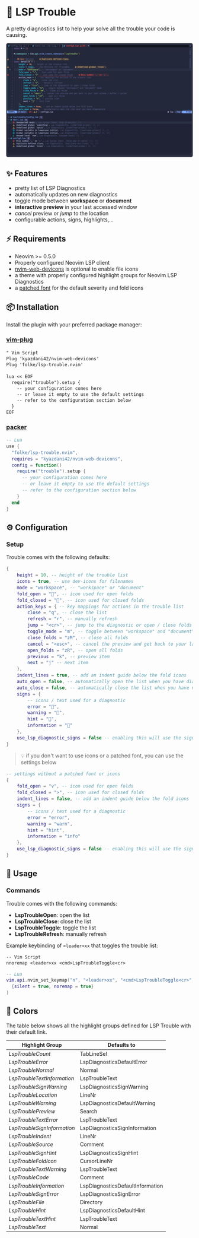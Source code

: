 
# 🚦 LSP Trouble

A pretty diagnostics list to help your solve all the trouble your code is causing.

![LSP Trouble Screenshot](./media/shot.png)

## ✨ Features

* pretty list of LSP Diagnostics
* automatically updates on new diagnostics
* toggle mode between **workspace** or **document**
* **interactive preview** in your last accessed window
* *cancel* preview or *jump* to the location
* configurable actions, signs, highlights,...

## ⚡️ Requirements

* Neovim >= 0.5.0
* Properly configured Neovim LSP client
* [nvim-web-devicons](https://github.com/kyazdani42/nvim-web-devicons) is optional to enable file icons
* a theme with properly configured highlight groups for Neovim LSP Diagnostics
* a [patched font](https://www.nerdfonts.com/) for the default severity and fold icons

## 📦 Installation

Install the plugin with your preferred package manager:

### [vim-plug](https://github.com/junegunn/vim-plug)

```vim
" Vim Script
Plug 'kyazdani42/nvim-web-devicons'
Plug 'folke/lsp-trouble.nvim'

lua << EOF
  require("trouble").setup {
    -- your configuration comes here
    -- or leave it empty to use the default settings
    -- refer to the configuration section below
  }
EOF
```

### [packer](https://github.com/wbthomason/packer.nvim)

```lua
-- Lua
use {
  "folke/lsp-trouble.nvim",
  requires = "kyazdani42/nvim-web-devicons",
  config = function()
    require("trouble").setup {
      -- your configuration comes here
      -- or leave it empty to use the default settings
      -- refer to the configuration section below
    }
  end
}
```

## ⚙️ Configuration

### Setup

Trouble comes with the following defaults:

```lua
{
    height = 10, -- height of the trouble list
    icons = true, -- use dev-icons for filenames
    mode = "workspace", -- "workspace" or "document"
    fold_open = "", -- icon used for open folds
    fold_closed = "", -- icon used for closed folds
    action_keys = { -- key mappings for actions in the trouble list
        close = "q", -- close the list
        refresh = "r", -- manually refresh
        jump = "<cr>", -- jump to the diagnostic or open / close folds
        toggle_mode = "m", -- toggle between "workspace" and "document" mode
        close_folds = "zM", -- close all folds
        cancel = "<esc>", -- cancel the preview and get back to your last window / buffer / cursor
        open_folds = "zR", -- open all folds
        previous = "k", -- preview item
        next = "j" -- next item
    },
    indent_lines = true, -- add an indent guide below the fold icons
    auto_open = false, -- automatically open the list when you have diagnostics
    auto_close = false, -- automatically close the list when you have no diagnostics
    signs = {
        -- icons / text used for a diagnostic
        error = "",
        warning = "",
        hint = "",
        information = ""
    },
    use_lsp_diagnostic_signs = false -- enabling this will use the signs defined in your lsp client
}
```

> 💡 if you don't want to use icons or a patched font, you can use the settings below

```lua
-- settings without a patched font or icons
{
    fold_open = "v", -- icon used for open folds
    fold_closed = ">", -- icon used for closed folds
    indent_lines = false, -- add an indent guide below the fold icons
    signs = {
        -- icons / text used for a diagnostic
        error = "error",
        warning = "warn",
        hint = "hint",
        information = "info"
    },
    use_lsp_diagnostic_signs = false -- enabling this will use the signs defined in your lsp client
}
```

## 🚀 Usage

### Commands

Trouble comes with the following commands:

* **LspTroubleOpen**: open the list
* **LspTroubleClose**: close the list
* **LspTroubleToggle**: toggle the list
* **LspTroubleRefresh**: manually refresh

Example keybinding of `<leader>xx` that toggles the trouble list:

```vim
-- Vim Script
nnoremap <leader>xx <cmd>LspTroubleToggle<cr>
```

```lua
-- Lua
vim.api.nvim_set_keymap("n", "<leader>xx", "<cmd>LspTroubleToggle<cr>",
  {silent = true, noremap = true}
)
```

## 🎨 Colors

The table below shows all the highlight groups defined for LSP Trouble with their default link.

| Highlight Group             | Defaults to                      |
| --------------------------- | -------------------------------- |
| *LspTroubleCount*           | TabLineSel                       |
| *LspTroubleError*           | LspDiagnosticsDefaultError       |
| *LspTroubleNormal*          | Normal                           |
| *LspTroubleTextInformation* | LspTroubleText                   |
| *LspTroubleSignWarning*     | LspDiagnosticsSignWarning        |
| *LspTroubleLocation*        | LineNr                           |
| *LspTroubleWarning*         | LspDiagnosticsDefaultWarning     |
| *LspTroublePreview*         | Search                           |
| *LspTroubleTextError*       | LspTroubleText                   |
| *LspTroubleSignInformation* | LspDiagnosticsSignInformation    |
| *LspTroubleIndent*          | LineNr                           |
| *LspTroubleSource*          | Comment                          |
| *LspTroubleSignHint*        | LspDiagnosticsSignHint           |
| *LspTroubleFoldIcon*        | CursorLineNr                     |
| *LspTroubleTextWarning*     | LspTroubleText                   |
| *LspTroubleCode*            | Comment                          |
| *LspTroubleInformation*     | LspDiagnosticsDefaultInformation |
| *LspTroubleSignError*       | LspDiagnosticsSignError          |
| *LspTroubleFile*            | Directory                        |
| *LspTroubleHint*            | LspDiagnosticsDefaultHint        |
| *LspTroubleTextHint*        | LspTroubleText                   |
| *LspTroubleText*            | Normal                           |
